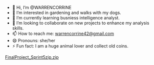 - 👋 Hi, I’m @WARRENCORRINE
- 👀 I’m interested in gardening and walks with my dogs.
- 🌱 I’m currently learning busniess intelligence analyst.
- 💞️ I’m looking to collaborate on new projects to enhance my analysis skills.
- 📫 How to reach me: warrencorrine42@gmail.com
- 😄 Pronouns: she/her
- ⚡ Fun fact: I am a huge animal lover and collect old coins. 

<!---
WARRENCORRINE/WARRENCORRINE is a ✨ special ✨ repository because its `README.md` (this file) appears on your GitHub profile.
You can click the Preview link to take a look at your changes.
--->
[FinalProject_Sprint5zip.zip](https://github.com/user-attachments/files/19823323/FinalProject_Sprint5zip.zip)

